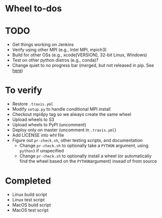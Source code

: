 # Wheel to-dos

# TODO
- Get things working on Jenkins
- Verify using other MPI (e.g., Intel MPI, mpich3)
- Build for other OSs (e.g., xcode[VERSION], 32-bit Linux, Windows)
- Test on other python distros (e.g., conda)?
- Change quiet to no progress bar (merged, but not released in pip. See [here](https://github.com/pypa/pip/pull/4194/commits/0124945031e93236c2300eb45c2f962768be62d8))

# To verify
- Restore ```.travis.yml```
- Modify ```setup.py``` to handle conditional MPI install
- Checkout mpi4py tag so we always create the same wheel
- Upload wheels to S3
- Upload wheels to PyPI (uncomment)
- Deploy only on master (uncomment in ```.travis.yml```)
- Add LICENSE into whl file
- Figure out ```pr-check.sh```, other testing scripts, and documentation
   - Change ```pr-check.sh``` to optionally take a ```PYTHON``` argument, using ```python3``` if unspecified
   - Change ```pr-check.sh``` to optionally install a wheel (or automatically find the wheel based on the ```PYTHON```argument) insead of from source

# Completed
- Linux build script
- Linux test script
- MacOS build script
- MacOS test script
